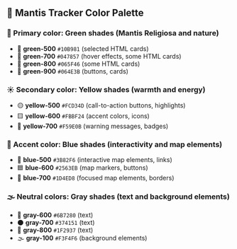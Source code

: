 ## 🎨 Mantis Tracker Color Palette

### 🌿 Primary color: Green shades (Mantis Religiosa and nature)

- 💚 **green-500** `#10B981` (selected HTML cards)
- 🌳 **green-700** `#047857` (hover effects, some HTML cards)
- 🌲 **green-800** `#065F46` (some HTML cards)
- 🌱 **green-900** `#064E3B` (buttons, cards)

### ☀️ Secondary color: Yellow shades (warmth and energy)

- 🟡 **yellow-500** `#FCD34D` (call-to-action buttons, highlights)
- 🟨 **yellow-600** `#FBBF24` (accent colors, icons)
- 🔆 **yellow-700** `#F59E0B` (warning messages, badges)

### 📘 Accent color: Blue shades (interactivity and map elements)

- 🔵 **blue-500** `#3B82F6` (interactive map elements, links)
- 🟦 **blue-600** `#2563EB` (map markers, buttons)
- 📘 **blue-700** `#1D4ED8` (focused map elements, borders)

### 🌫️ Neutral colors: Gray shades (text and background elements)

- 🌚 **gray-600** `#6B7280` (text)
- 🌑 **gray-700** `#374151` (text)
- 🖤 **gray-800** `#1F2937` (text)
- 🌫️ **gray-100** `#F3F4F6` (background elements)

